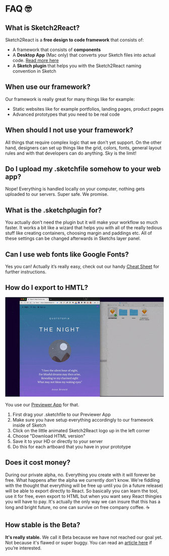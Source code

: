 # FAQ 🤓

## What is Sketch2React?

Sketch2React is a **free design to code framework** that consists of:

* A framework that consists of **components**
* A **Desktop App** \(Mac only\) that converts your Sketch files into actual code. [Read more here](https://sketch2react.gitbook.io/sketch2react-io/develop/code-app)
* A **Sketch plugin** that helps you with the Sketch2React naming convention in Sketch 

## When use our framework?

Our framework is really great for many things like for example:

* Static websites like for example portfolios, landing pages, product pages
* Advanced prototypes that you need to be real code

## When should I not use your framework?

All things that require complex logic that we don't yet support. On the other hand, designers can set up things like the grid, colors, fonts, general layout rules and with that developers can do anything. Sky is the limit!

## Do I upload my .sketchfile somehow to your web app?

Nope! Everything is handled locally on your computer, nothing gets uploaded to our servers. Super safe. We promise.

## What is the .sketchplugin for?

You actually don’t need the plugin but it will make your workflow so much faster. It works a bit like a wizard that helps you with all of the really tedious stuff like creating containers, choosing margin and paddings etc. All of these settings can be changed afterwards in Sketchs layer panel.

## Can I use web fonts like Google Fonts?

Yes you can! Actually it’s really easy, check out our handy [Cheat Sheet](https://sketch2react.gitbook.io/sketch2react-io/~/edit/drafts/-LLAM2hl82xAVmvUkC0F/faq) for further instructions.

## How do I export to HMTL?

![](.gitbook/assets/savetohtml.gif)

You use our [Previewer App](https://sketch2react.io/sketch2reactpreviewer/) for that. 

1. First drag your .sketchfile to our Previewer App
2. Make sure you have setup everything accordingly to our framework inside of Sketch
3. Click on the little animated Sketch2React logo up in the left corner
4. Choose "Download HTML version"
5. Save it to your HD or directly to your server
6. Do this for each artboard that you have in your prototype

## Does it cost money?

During our private alpha, no. Everything you create with it will forever be free. What happens after the alpha we currently don’t know. We're fiddling with the thought that everything will be free up until you \(in a future release\) will be able to export directly to React. So basically you can learn the tool, use it for free, even export to HTML but when you want sexy React thingies you will have to pay. It's actually the only way we can insure that this has a long and bright future, no one can survive on free company coffee. ☕️ 

## How stable is the Beta?

**It's really stable.** We call it Beta because we have not reached our goal yet. Not because it's flawed or super buggy. You can read an [article here](http://bit.ly/2y0iMBt) if you’re interested.



